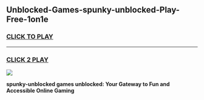 
## Unblocked-Games-spunky-unblocked-Play-Free-1on1e
<h3>
<a href="https://premium76.site?title=spunky-unblocked&ref=21A">CLICK TO PLAY</a></h3>
<hr>

<h3>
<a href="https://premium76.site?title=spunky-unblocked&ref=21A">CLICK 2 PLAY</a>
  
</h3>

<a href="https://premium76.site?title=spunky-unblocked&ref=21A"><img src="https://clearcache.store/games.png"></a>


**spunky-unblocked games unblocked: Your Gateway to Fun and Accessible Online Gaming**
